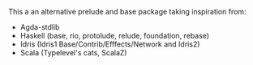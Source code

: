 This a an alternative prelude and base package taking inspiration from:
 - Agda-stdlib
 - Haskell (base, rio, protolude, relude, foundation, rebase)
 - Idris (Idris1 Base/Contrib/Efffects/Network and Idris2)
 - Scala (Typelevel's cats, ScalaZ)
